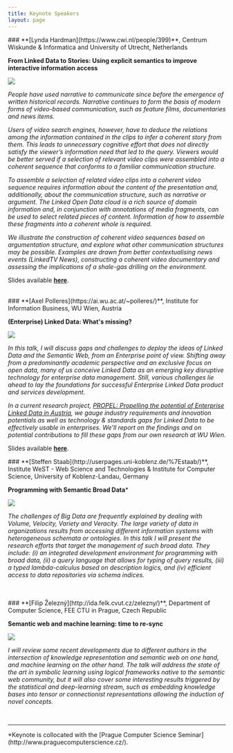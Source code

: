 ```yaml
---
title: Keynote Speakers
layout: page
---
```


<div id="LyndaHardman"/>
### **[Lynda Hardman](https://www.cwi.nl/people/399)**, Centrum Wiskunde & Informatica and University of Utrecht,  Netherlands

**From Linked Data to Stories: Using explicit semantics to improve interactive information access**

<img class="keynote-photo" src="/resources/LyndaHardman.jpg"/>

<p class="text-justify"><i>People have used narrative to communicate since before the emergence of written historical records. Narrative continues to form the basis of modern forms of video-based communication, such as feature films, documentaries and news items.</i></p>
<p class="text-justify"><i>Users of video search engines, however, have to deduce the relations among the information contained in the clips to infer a coherent story from them. This leads to unnecessary cognitive effort that does not directly satisfy the viewer’s information need that led to the query. Viewers would be better served if a selection of relevant video clips were assembled into a coherent sequence that conforms to a familiar communication structure.</i></p>
<p class="text-justify"><i>To assemble a selection of related video clips into a coherent video sequence requires information about the content of the presentation and, additionally, about the communication structure, such as narrative or argument. The Linked Open Data cloud is a rich source of domain information and, in conjunction with annotations of media fragments, can be used to select related pieces of content. Information of how to assemble these fragments into a coherent whole is required.</i></p>
<p class="text-justify"><i>We illustrate the construction of coherent video sequences based on argumentation structure, and explore what other communication structures may be possible. Examples are drawn from better contextualising news events (LinkedTV News), constructing a coherent video documentary and assessing the implications of a shale-gas drilling on the environment.</i></p>

Slides available **[here](http://www.cwi.nl/~lynda/talks/2016/Video%20Stories_Prague_KESW_160922.pdf)**.

<br/>

<div id="AxelPolleres"/>
### **[Axel Polleres](https://ai.wu.ac.at/~polleres/)**, Institute for Information Business, WU Wien, Austria

**(Enterprise) Linked Data: What's missing?**

<img class="keynote-photo" src="/resources/AxelPolleres.jpg"/>

<p class="text-justify"><i>In this talk, I will discuss gaps and challenges to deploy the ideas of Linked Data and the Semantic Web, from an Enterprise point of view. Shifting away from a predominantly academic perspective and an exclusive focus on open data, many of us conceive Linked Data as an emerging key disruptive technology for enterprise data management. Still, various challenges lie ahead to lay the foundations for successful Enterprise Linked Data product and services development.</i></p>
<p class="text-justify"><i>In a current research project, <a href="http://www.linked-data.at/">PROPEL: Propelling the potential of Enterprise Linked Data in Austria</a>, we gauge industry requirements and innovation potentials as well as technology & standards gaps for Linked Data to be effectively usable in enterprises. We'll report on the findings and on potential contributions to fill these gaps from our own research at WU Wien.</i></p>

Slides available **[here](https://aic.ai.wu.ac.at/~polleres/presentations/20160921Enterprise_Linked_Data_Whats_missing.pdf)**.

<div id="SteffenStaab" />
### **[Steffen Staab](http://userpages.uni-koblenz.de/%7Estaab/)**, Institute WeST - Web Science and Technologies & Institute for Computer Science, University of Koblenz-Landau, Germany

**Programming with Semantic Broad Data***

<img class="keynote-photo" src="/resources/SteffenStaab.png"/>

<p class="text-justify"><i>The challenges of Big Data are frequently explained by dealing with Volume, Velocity, Variety and Veracity. The large variety of data in organizations results from accessing different information systems with heterogeneous schemata or ontologies. In this talk I will present the research efforts that target the management of such broad data. They include: (i) an integrated development environment for programming with broad data, (ii) a query language that allows for typing of query results, (iii) a typed lambda-calculus based on description logics, and (iv) efficient access to data repositories via schema indices.</i></p>

<br/>

<br/>

<div id="FilipZelezny"/>
### **[Filip Železný](http://ida.felk.cvut.cz/zelezny/)**, Department of Computer Science, FEE CTU in Prague, Czech Republic

**Semantic web and machine learning: time to re-sync**

<img class="keynote-photo" src="/resources/FilipZelezny.jpg"/>

<p class="text-justify"><i>I will review some recent developments due to different authors in the intersection of knowledge representation and semantic web on one hand, and machine learning on the other hand. The talk will address the state of the art in symbolic learning using logical frameworks native to the semantic web community, but it will also cover some interesting results triggered by the statistical and deep-learning stream, such as embedding knowledge bases into tensor or connectionist representations allowing the induction of novel concepts.</i></p>

<br/>


<hr/>
*Keynote is collocated with the [Prague Computer Science Seminar](http://www.praguecomputerscience.cz/).
